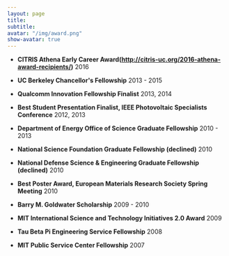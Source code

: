 ```yaml
---
layout: page
title: 
subtitle:
avatar: "/img/award.png"
show-avatar: true
---
```


- **CITRIS Athena Early Career Award(http://citris-uc.org/2016-athena-award-recipients/)** 2016

- **UC Berkeley Chancellor's Fellowship** 2013 - 2015

- **Qualcomm Innovation Fellowship Finalist** 2013, 2014

- **Best Student Presentation Finalist, IEEE Photovoltaic Specialists Conference** 2012, 2013

- **Department of Energy Office of Science Graduate Fellowship** 2010 - 2013

- **National Science Foundation Graduate Fellowship (declined)** 2010

- **National Defense Science & Engineering Graduate Fellowship (declined)** 2010

- **Best Poster Award, European Materials Research Society Spring Meeting** 2010

- **Barry M. Goldwater Scholarship** 2009 - 2010

- **MIT International Science and Technology Initiatives 2.0 Award** 2009

- **Tau Beta Pi Engineering Service Fellowship** 2008

- **MIT Public Service Center Fellowship** 2007

	